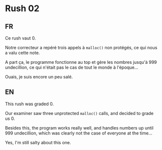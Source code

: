 # Rush 02
## FR
Ce rush vaut 0.

Notre correcteur a repéré trois appels à `malloc()` non protégés, ce qui nous a valu cette note.

A part ça, le programme fonctionne au top et gère les nombres jusqu'à 999 undecillion, ce qui n'était pas le cas de tout le monde à l'époque...

Ouais, je suis encore un peu salé.

## EN
This rush was graded 0.

Our examiner saw three unprotected `malloc()` calls, and decided to grade us 0.

Besides this, the program works really well, and handles numbers up until 999 undecillion, which was clearly not the case of everyone at the time...

Yes, I'm still salty about this one.
